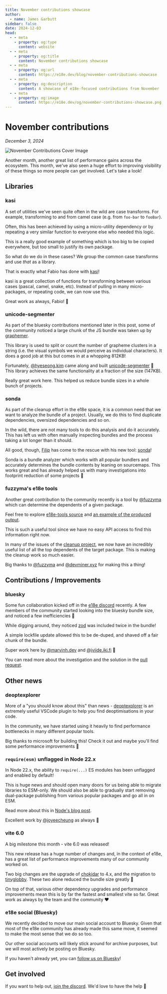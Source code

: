 ```yaml
---
title: November contributions showcase
author:
  - name: James Garbutt
sidebar: false
date: 2024-12-03
head:
  - - meta
    - property: og:type
      content: website
  - - meta
    - property: og:title
      content: November contributions showcase
  - - meta
    - property: og:url
      content: https://e18e.dev/blog/november-contributions-showcase
  - - meta
    - property: og:description
      content: A showcase of e18e-focused contributions from November
  - - meta
    - property: og:image
      content: https://e18e.dev/og/november-contributions-showcase.png
---
```


# November contributions

_December 3, 2024_

![November Contributions Cover Image](/og/november-contributions-showcase.png)

Another month, another great list of performance gains across the ecosystem. This month, we've also seen a huge effort to improving visibility of these things so more people can get involved. Let's take a look!

## Libraries

### kasi

A set of utilities we've seen quite often in the wild are case transforms. For example, transforming to and from camel case (e.g. from `foo-bar` to `fooBar`).

Often, this has been achieved by using a micro-utility dependency or by repeating a very similar function to everyone else who needed this logic.

This is a really good example of something which is too big to be copied everywhere, but too small to justify its own package.

So what do we do in these cases? We group the common case transforms and use _that_ as a library.

That is exactly what Fabio has done with [kasi](https://github.com/fabiospampinato/kasi)!

kasi is a great collection of functions for transforming between various cases (pascal, camel, snake, etc). Instead of pulling in many micro-packages, or repeating code, we can now use this.

Great work as always, Fabio! :pray:

### unicode-segmenter

As part of the bluesky contributions mentioned later in this post, some of the community noticed a large chunk of the JS bundle was taken up by [graphemer](https://github.com/flmnt/graphemer).

This library is used to split or count the number of grapheme clusters in a string (i.e. the visual symbols we would perceive as individual characters). It does a good job at this but comes in at a whopping 812KB!

Fortunately, [@hyeseong.kim](https://bsky.app/profile/hyeseong.kim) came along and built [unicode-segmenter](https://github.com/cometkim/unicode-segmenter) :tada: This library achieves the same functionality at a fraction of the size (147KB).

Really great work here. This helped us reduce bundle sizes in a whole bunch of projects.

### sonda

As part of the cleanup effort in the e18e space, it is a common need that we want to analyze the bundle of a project. Usually, we do this to find duplicate dependencies, oversized dependencies and so on.

In the wild, there are not many tools to do this analysis and do it accurately. This has left us with often manually inspecting bundles and the process taking a lot longer than it should.

All good, though, [Filip](https://bsky.app/profile/filipsobol.bsky.social) has come to the rescue with his new tool: [sonda](https://github.com/filipsobol/sonda/tree/main/packages/sonda)!

Sonda is a bundle analyzer which works with all popular bundlers and accurately determines the bundle contents by leaning on sourcemaps. This works great and has already helped us with many investigations into footprint reduction of some projects :pray:

### fuzzyma's e18e tools

Another great contribution to the community recently is a tool by [@fuzzyma](https://bsky.app/profile/fuzzyma.bsky.social) which can determine the dependents of a given package.

Feel free to explore [e18e-tools source](https://github.com/fuzzyma/e18e-tools) and [an example of the produced output](https://github.com/es-tooling/ecosystem-cleanup/issues/137#issue-2702026306).

This is such a useful tool since we have no easy API access to find this information right now.

In many of the issues of the [cleanup project](https://github.com/es-tooling/ecosystem-cleanup/), we now have an incredibly useful list of all the top dependents of the target package. This is making the cleanup work so much easier.

Big thanks to [@fuzzyma](https://bsky.app/profile/fuzzyma.bsky.social) and [@devminer.xyz](https://bsky.app/profile/devminer.xyz) for making this a thing!

## Contributions / Improvements

### bluesky

Some fun collaboration kicked off in the [e18e discord](https://chat.e18e.dev) recently. A few members of the community started looking into the bluesky bundle size, and noticed a few inefficiencies :eyes:

While digging around, they noticed [zod](https://github.com/colinhacks/zod) was included twice in the bundle!

A simple lockfile update allowed this to be de-duped, and shaved off a fair chunk of the bundle.

Super work here by [@marvinh.dev](https://bsky.app/profile/marvinh.dev) and [@jviide.iki.fi](https://bsky.app/profile/jviide.iki.fi) :tada:

You can read more about the investigation and the solution in the [pull request](https://github.com/bluesky-social/social-app/pull/6610).

## Other news

### deoptexplorer

More of a "you should know about this" than news - [deoptexplorer](https://github.com/microsoft/deoptexplorer-vscode) is an extremely useful VSCode plugin to help you find deoptimisations in your code.

In the community, we have started using it heavily to find performance bottlenecks in many different popular tools.

Big thanks to microsoft for building this! Check it out and maybe you'll find some performance improvements :rocket:

### `require(esm)` unflagged in Node 22.x

In Node 22.x, the ability to `require(...)` ES modules has been unflagged and enabled by default!

This is huge news and should open many doors for us being able to migrate libraries to ESM-only. We should also be able to gradually start removing dual-package publishing from various popular packages and go all in on ESM.

Read more about this in [Node's blog post](https://nodejs.org/en/blog/release/v22.12.0#requireesm-is-now-enabled-by-default).

Excellent work by [@joyeecheung](https://bsky.app/profile/joyeecheung.bsky.social) as always :pray:

### vite 6.0

A big milestone this month - vite 6.0 was released!

This new release has a huge number of changes and, in the context of e18e, has a great list of performance improvements many of our community worked on.

Two big changes are the upgrade of [chokidar](https://github.com/paulmillr/chokidar) to 4.x, and the migration to [tinyglobby](https://github.com/SuperchupuDev/tinyglobby). These two alone reduced the bundle size greatly :broom:

On top of that, various other dependency upgrades and performance improvements mean this is by far the fastest and smallest vite so far. Great work as always by the team and the community :heart:

### e18e social (Bluesky)

We recently decided to move our main social account to Bluesky. Given that most of the e18e community has already made this same move, it seemed to make the most sense that we do so too.

Our other social accounts will likely stick around for archive purposes, but we will most actively be posting on Bluesky.

If you haven't already yet, you can [follow us on Bluesky](https://bsky.app/profile/e18e.dev)!

## Get involved

If you want to help out, [join the discord](https://chat.e18e.dev). We'd love to have the help :pray:
